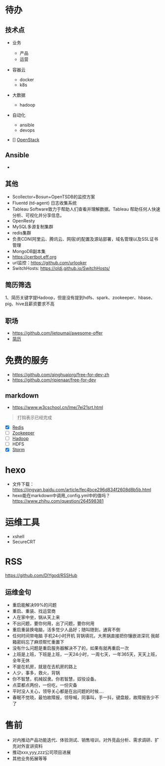 # 待办
## 技术点
- 业务
  - 产品
  - 运营
- 容器云
  - docker
  - k8s
- 大数据
  - hadoop
- 自动化
  - ansible
  - devops

- [] [OpenStack](#)

## Ansible
-
## 其他
- Scollector+Bosun+OpenTSDB的监控方案
- Fluentd (td-agent) 日志收集系统
- Tableau Software致力于帮助人们查看并理解数据。Tableau 帮助任何人快速分析、可视化并分享信息。
- OpenResty
- MySQL多源复制集群
- redis集群
- 负责CDN(阿里云、腾讯云、网宿)的配置及源站部署，域名管理以及SSL证书管理
- MongoDB副本集
- https://certbot.eff.org
- url监控：https://github.com/urlooker
- SwitchHosts: https://oldj.github.io/SwitchHosts/

## 简历筛选
1、简历关键字提Hadoop，但是没有提到hdfs、spark、zookeeper、hbase、pig、hive且薪资要求不高

## 职场
- https://github.com/lietoumai/awesome-offer
- [简历](http://cv.ftqq.com/?fr=github#)

# 免费的服务
- https://github.com/qinghuaiorg/free-for-dev-zh
- https://github.com/ripienaar/free-for-dev

## markdown
- https://www.w3cschool.cn/lme/7ei21srt.html
>打钩表示已经完成

- [X] [Redis](redis/index.md)
- [ ] [Zookeeper](zookeeper/index.md)
- [ ] [Hadoop](hadoop/index.md)
- [ ] HDFS
- [X] [Storm](storm/index.md)

# hexo
- 文件下载：https://jingyan.baidu.com/article/fec4bce296d834f2608d8b5b.html
- hexo能在markdown中调用_config.yml中的值吗？ https://www.zhihu.com/question/264598381

# 运维工具
- xshell
- SecureCRT

# RSS
https://github.com/DIYgod/RSSHub
## 运维金句
- 重启能解决99%的问题
- 重启、重装、找运营商
- 人在家中坐，锅从天上来
- 不出问题，要你何用，出了问题，要你何用
- 重启重装换电脑，活多觉少人品好；随叫随到，通宵不倒
- 任何时间带电脑 手机24小时开机 背锅填坑，大黑锅直接把你镶嵌进深坑 我邮箱密码忘了麻烦帮忙重置下
- 没有什么问题是重启服务器解决不了的，如果有就再重启一次
- 上班是上班，下班是上班，一天24小时，一周七天，一年365天，天天上班，全年无休
- 不是在机房，就是在去机房的路上
- 人少，事多，救火，背锅
- 你不智慧，机械奴隶。你若智慧，奴役设备。
- 点菜都点两份，一份吃，一份灾备
- 平时没人关心，领导关心都是在出问题的时候....
- 春眠不觉晓，最怕故障报，领导喊，同事叫，手一抖，键盘敲，故障报告少不了


# 售前
- 对内推动产品功能迭代、体验测试、销售培训，对外竞品分析、需求调研、扩充对外宣讲资料
- 推动xxx,yyy,zzz公司项目进展
- 其他业务拓展等等
